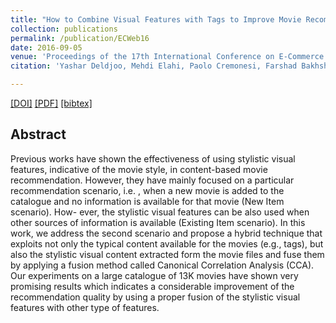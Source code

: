 ```yaml
---
title: "How to Combine Visual Features with Tags to Improve Movie Recommendation Accuracy?"
collection: publications
permalink: /publication/ECWeb16
date: 2016-09-05
venue: 'Proceedings of the 17th International Conference on E-Commerce and Web Technologies'
citation: 'Yashar Deldjoo, Mehdi Elahi, Paolo Cremonesi, Farshad Bakhshandegan Moghaddam, Andrea Luigi Edoardo Caielli <i> Proceedings of the 17th International Conference on E-Commerce and Web Technologies </i><b>(EC-Web 2016)</b>.'

---
```


[[DOI]](https://link.springer.com/chapter/10.1007/978-3-319-53676-7_3) [[PDF]](https://re.public.polimi.it/retrieve/handle/11311/1031993/226566/Ec-Web2016-camera-ready.pdf)  [[bibtex]](https://github.com/yasdel/yasdel.github.io/tree/master/_publications/ECWeb16.bib) 



## Abstract

Previous works have shown the effectiveness of using stylistic visual features, indicative of the movie style, in content-based movie recommendation. However, they have mainly focused on a particular recommendation scenario, i.e. , when a new movie is added to the catalogue and no information is available for that movie (New Item scenario). How- ever, the stylistic visual features can be also used when other sources of information is available (Existing Item scenario).
In this work, we address the second scenario and propose a hybrid technique that exploits not only the typical content available for the movies (e.g., tags), but also the stylistic visual content extracted form the movie files and fuse them by applying a fusion method called Canonical Correlation Analysis (CCA). Our experiments on a large catalogue of 13K movies have shown very promising results which indicates a considerable improvement of the recommendation quality by using a proper fusion of the stylistic visual features with other type of features.